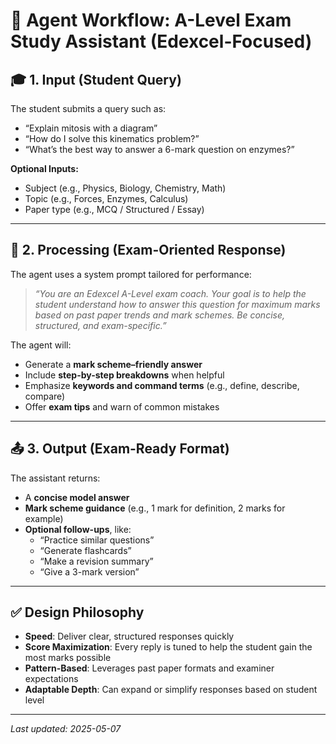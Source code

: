 # 🧭 Agent Workflow: A-Level Exam Study Assistant (Edexcel-Focused)

## 🎓 1. Input (Student Query)
The student submits a query such as:
- “Explain mitosis with a diagram”
- “How do I solve this kinematics problem?”
- “What’s the best way to answer a 6-mark question on enzymes?”

**Optional Inputs:**
- Subject (e.g., Physics, Biology, Chemistry, Math)
- Topic (e.g., Forces, Enzymes, Calculus)
- Paper type (e.g., MCQ / Structured / Essay)

---

## 🧠 2. Processing (Exam-Oriented Response)
The agent uses a system prompt tailored for performance:

> *“You are an Edexcel A-Level exam coach. Your goal is to help the student understand how to answer this question for maximum marks based on past paper trends and mark schemes. Be concise, structured, and exam-specific.”*

The agent will:
- Generate a **mark scheme–friendly answer**
- Include **step-by-step breakdowns** when helpful
- Emphasize **keywords and command terms** (e.g., define, describe, compare)
- Offer **exam tips** and warn of common mistakes

---

## 📤 3. Output (Exam-Ready Format)
The assistant returns:
- A **concise model answer**
- **Mark scheme guidance** (e.g., 1 mark for definition, 2 marks for example)
- **Optional follow-ups**, like:
  - “Practice similar questions”
  - “Generate flashcards”
  - “Make a revision summary”
  - “Give a 3-mark version”

---

## ✅ Design Philosophy
- **Speed**: Deliver clear, structured responses quickly
- **Score Maximization**: Every reply is tuned to help the student gain the most marks possible
- **Pattern-Based**: Leverages past paper formats and examiner expectations
- **Adaptable Depth**: Can expand or simplify responses based on student level

---

_Last updated: 2025-05-07_
